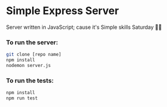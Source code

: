 # Simple Express Server

Server written in JavaScript; cause it's Simple skills Saturday 🤷‍♂️

### To run the server:

```sh
git clone [repo name]
npm install
nodemon server.js
```

### To run the tests:

```sh
npm install
npm run test
```